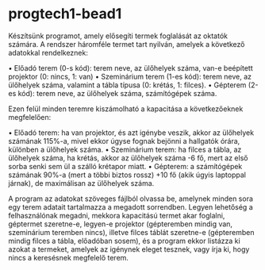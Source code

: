 progtech1-bead1
===============


Készítsünk programot, amely elősegíti termek foglalását az oktatók számára. A rendszer
háromféle termet tart nyilván, amelyek a következő adatokkal rendelkeznek:

• Előadó terem (0-s kód): terem neve, az ülőhelyek száma, van-e beépített projektor
(0: nincs, 1: van)
• Szeminárium terem (1-es kód): terem neve, az ülőhelyek száma, valamint a tábla
típusa (0: krétás, 1: filces).
• Gépterem (2-es kód): terem neve, az ülőhelyek száma, számítógépek száma.

Ezen felül minden teremre kiszámolható a kapacitása a következőeknek megfelelően:

• Előadó terem: ha van projektor, és azt igénybe veszik, akkor az ülőhelyek
számának 115%-a, mivel ekkor úgyse fognak bejönni a hallgatók órára, különben
a ülőhelyek száma.
• Szeminárium terem: ha filces a tábla, az ülőhelyek száma, ha krétás, akkor az
ülőhelyek száma -6 fő, mert az első sorba senki sem ül a szálló krétapor miatt.
• Gépterem: a számítógépek számának 90%-a (mert a többi biztos rossz) +10 fő
(akik úgyis laptoppal járnak), de maximálisan az ülőhelyek száma.

A program az adatokat szöveges fájlból olvassa be, amelynek minden sora egy terem
adatait tartalmazza a megadott sorrendben. Legyen lehetőség a felhasználónak megadni,
mekkora kapacitású termet akar foglalni, géptermet szeretne-e, legyen-e projektor
(gépteremben mindig van, szeminárium teremben nincs), illetve filces táblát szeretne-e
(gépteremben mindig filces a tábla, előadóban sosem), és a program ekkor listázza ki
azokat a termeket, amelyek az igénynek eleget tesznek, vagy írja ki, hogy nincs a
keresésnek megfelelő terem.
